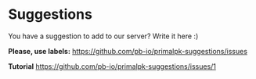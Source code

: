 # Suggestions
You have a suggestion to add to our server? Write it here :)

**Please, use labels:**
https://github.com/pb-io/primalpk-suggestions/issues

**Tutorial**
https://github.com/pb-io/primalpk-suggestions/issues/1
